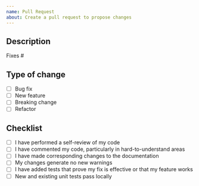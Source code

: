 ```yaml
---
name: Pull Request
about: Create a pull request to propose changes
---
```


## Description

<!-- Please include a summary of the change and which issue is fixed. -->

Fixes #

## Type of change

- [ ] Bug fix
- [ ] New feature
- [ ] Breaking change
- [ ] Refactor

## Checklist

- [ ] I have performed a self-review of my code
- [ ] I have commented my code, particularly in hard-to-understand areas
- [ ] I have made corresponding changes to the documentation
- [ ] My changes generate no new warnings
- [ ] I have added tests that prove my fix is effective or that my feature works
- [ ] New and existing unit tests pass locally